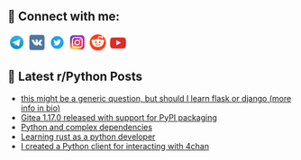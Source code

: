 ## 🔎 Connect with me:
[<img src="https://github.com/bullbesh/bullbesh/blob/main/images/Telegram.png" width="32" height="32" />](https://t.me/bullbesh)
[<img src="https://github.com/bullbesh/bullbesh/blob/main/images/VK.png" width="32" height="32" />](https://vk.com/bullbesh)
[<img src="https://github.com/bullbesh/bullbesh/blob/main/images/Twitter.png" width="32" height="32" />](https://twitter.com/bullbesh1)
[<img src="https://github.com/bullbesh/bullbesh/blob/main/images/Instagram.png" width="32" height="32" />](https://www.instagram.com/bullbesh)
[<img src="https://github.com/bullbesh/bullbesh/blob/main/images/Reddit.png" width="32" height="32" />](https://www.reddit.com/user/bullbesh)
[<img src="https://github.com/bullbesh/bullbesh/blob/main/images/YouTube.png" width="32" height="32" />](https://www.youtube.com/channel/UCtfjRs6uzgq5mfm8S06WTcg)

## 📕 Latest r/Python Posts
<!-- BLOG-POST-LIST:START -->
- [this might be a generic question, but should I learn flask or django &lpar;more info in bio&rpar;](https://www.reddit.com/r/Python/comments/wczj5c/this_might_be_a_generic_question_but_should_i/)
- [Gitea 1.17.0 released with support for PyPI packaging](https://www.reddit.com/r/Python/comments/wcyai0/gitea_1170_released_with_support_for_pypi/)
- [Python and complex dependencies](https://www.reddit.com/r/Python/comments/wcxtbr/python_and_complex_dependencies/)
- [Learning rust as a python developer](https://www.reddit.com/r/Python/comments/wcxlg0/learning_rust_as_a_python_developer/)
- [I created a Python client for interacting with 4chan](https://www.reddit.com/r/Python/comments/wcuh7n/i_created_a_python_client_for_interacting_with/)
<!-- BLOG-POST-LIST:END -->
